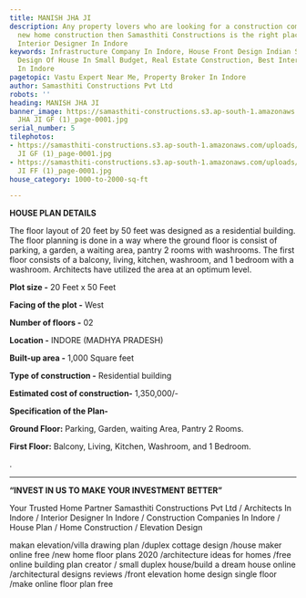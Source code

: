 ```yaml
---
title: MANISH JHA JI
description: Any property lovers who are looking for a construction company for your
  new home construction then Samasthiti Constructions is the right place. Call Best
  Interior Designer In Indore
keywords: Infrastructure Company In Indore, House Front Design Indian Style, Front
  Design Of House In Small Budget, Real Estate Construction, Best Interior Designer
  In Indore
pagetopic: Vastu Expert Near Me, Property Broker In Indore
author: Samasthiti Constructions Pvt Ltd
robots: ''
heading: MANISH JHA JI
banner_image: https://samasthiti-constructions.s3.ap-south-1.amazonaws.com/uploads/MANISH
  JHA JI GF (1)_page-0001.jpg
serial_number: 5
tilephotos:
- https://samasthiti-constructions.s3.ap-south-1.amazonaws.com/uploads/MANISH JHA
  JI GF (1)_page-0001.jpg
- https://samasthiti-constructions.s3.ap-south-1.amazonaws.com/uploads/MANISH JHA
  JI FF (1)_page-0001.jpg
house_category: 1000-to-2000-sq-ft

---
```

**HOUSE PLAN DETAILS**

The floor layout of 20 feet by 50 feet was designed as a residential building. The floor planning is done in a way where the ground floor is consist of parking, a garden, a waiting area, pantry 2 rooms with washrooms. The first floor consists of a balcony, living, kitchen, washroom, and 1 bedroom with a washroom. Architects have utilized the area at an optimum level.

**Plot size -** 20 Feet x 50 Feet

**Facing of the plot -** West

**Number of floors -** 02

**Location -** INDORE (MADHYA PRADESH)

**Built-up area -** 1,000 Square feet

**Type of construction -** Residential building

**Estimated cost of construction-** 1,350,000/-

**Specification of the Plan-**

**Ground Floor:** Parking, Garden, waiting Area, Pantry 2 Rooms.

**First Floor:** Balcony, Living, Kitchen, Washroom, and 1 Bedroom.

.

***

**“INVEST IN US TO MAKE YOUR INVESTMENT BETTER”**

Your Trusted Home Partner Samasthiti Constructions Pvt Ltd / Architects In Indore / Interior Designer In Indore / Construction Companies In Indore / House Plan / Home Construction / Elevation Design

makan elevation/villa drawing plan /duplex cottage design /house maker online free /new home floor plans 2020 /architecture ideas for homes /free online building plan creator / small duplex house/build a dream house online /architectural designs reviews /front elevation home design single floor /make online floor plan free